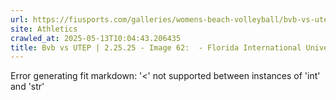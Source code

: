 ```yaml
---
url: https://fiusports.com/galleries/womens-beach-volleyball/bvb-vs-utep-2-25-25/image-62/356/62742
site: Athletics
crawled_at: 2025-05-13T10:04:43.206435
title: Bvb vs UTEP | 2.25.25 - Image 62:  - Florida International University
---
```


Error generating fit markdown: '<' not supported between instances of 'int' and 'str'